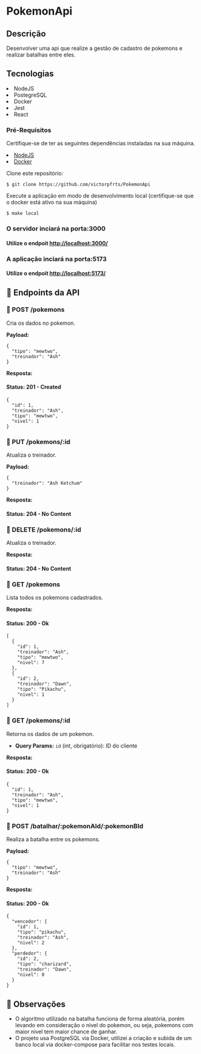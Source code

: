 <h1>PokemonApi</h1>

<h2>Descrição</h2>
<span>Desenvolver uma api que realize a gestão de cadastro de pokemons e realizar batalhas entre eles.</span>

<h2>Tecnologias</h2>
<li>NodeJS</li>
<li>PostegreSQL</li>
<li>Docker</li>
<li>Jest</li>
<li>React</li>

### Pré-Requisitos

Certifique-se de ter as seguintes dependências instaladas na sua máquina.
<li><a href="https://nodejs.org/en/downloadl">NodeJS</a></li>
<li><a href="https://www.docker.com/products/docker-desktop">Docker</a></li>

Clone este repositório:
```
$ git clone https://github.com/victorpfrts/PokemonApi
```

Execute a aplicação em modo de desenvolvimento local (certifique-se que o docker está ativo na sua máquina)
```
$ make local
```

### O servidor inciará na porta:3000 
#### Utilize o endpoit <http://localhost:3000/> 

### A aplicação inciará na porta:5173 
#### Utilize o endpoit <http://localhost:5173/>

<h2>📄 Endpoints da API</h2>

<h3>🔹 POST /pokemons</h3>
<p>Cria os dados no pokemon.</p>
<p><strong>Payload:</strong></p>
<pre><code>{
  "tipo": "mewtwo",
  "treinador": "Ash"
}
</code></pre>
<p><strong>Resposta:</strong></p>
<h4>Status: 201 - Created</h4>
<pre><code>{
  "id": 1,
  "treinador": "Ash",
  "tipo": "mewtwo",
  "nivel": 1
}
</code></pre>

<h3>🔹 PUT /pokemons/:id</h3>
<p>Atualiza o treinador.</p>
<p><strong>Payload:</strong></p>
<pre><code>{
  "treinador": "Ash Ketchum"
}
</code></pre>
<p><strong>Resposta:</strong></p>
<h4>Status: 204 - No Content</h4>

<h3>🔹 DELETE /pokemons/:id</h3>
<p>Atualiza o treinador.</p>
</code></pre>
<p><strong>Resposta:</strong></p>
<h4>Status: 204 - No Content</h4>

<h3>🔹 GET /pokemons</h3>
<p>Lista todos os pokemons cadastrados.</p>
<p><strong>Resposta:</strong></p>
<h4>Status: 200 - Ok</h4>
<pre><code>[
  {
    "id": 1,
    "treinador": "Ash",
    "tipo": "mewtwo",
    "nivel": 7
  },
  {
    "id": 2,
    "treinador": "Dawn",
    "tipo": "Pikachu",
    "nivel": 1
  }
]
</code></pre>

<h3>🔹 GET /pokemons/:id</h3>
<p>Retorna os dados de um pokemon.</p>
<ul>
  <li><strong>Query Params:</strong> <code>id</code> (int, obrigatório): ID do cliente</li>
</ul>
<p><strong>Resposta: </strong></p>
<h4>Status: 200 - Ok</h4>
<pre><code>{
  "id": 1,
  "treinador": "Ash",
  "tipo": "mewtwo",
  "nivel": 1
}
</code></pre>

<h3>🔹 POST /batalhar/:pokemonAId/:pokemonBId</h3>
<p>Realiza a batalha entre os pokemons.</p>
<p><strong>Payload:</strong></p>
<pre><code>{
  "tipo": "mewtwo",
  "treinador": "Ash"
}
</code></pre>
<p><strong>Resposta:</strong></p>
<h4>Status: 200 - Ok</h4>
<pre><code>{
  "vencedor": {
    "id": 1,
    "tipo": "pikachu",
    "treinador": "Ash",
    "nivel": 2 
  },
  "perdedor": {
    "id": 2,
    "tipo": "charizard",
    "treinador": "Dawn",
    "nivel": 0 
  }
}
</code></pre>

<h2>📝 Observações</h2>
  <ul>
    <li>O algoritmo utilizado na batalha funciona de forma aleatória, porém levando em consideração o nivel do pokemon, ou seja, pokemons com maior nivel tem maior chance de ganhar.</li>
    <li>O projeto usa PostgreSQL via Docker, utilizei a criação e subida de um banco local via docker-compose para facilitar nos testes locais.</li>
  </ul>